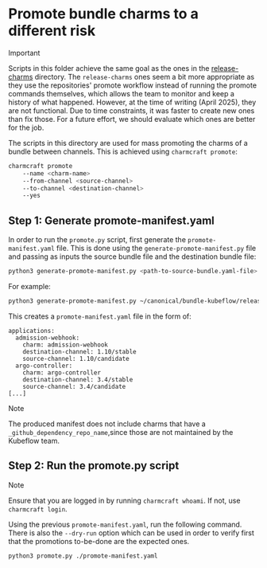 # Promote bundle charms to a different risk

> [!IMPORTANT]
> Scripts in this folder achieve the same goal as the ones in the [release-charms](./../release-charms/) directory. The `release-charms` ones seem a bit more appropriate as they use the repositories' promote workflow instead of running the promote commands themselves, which allows the team to monitor and keep a history of what happened. However, at the time of writing (April 2025), they are not functional. Due to time constraints, it was faster to create new ones than fix those. For a future effort, we should evaluate which ones are better for the job.


The scripts in this directory are used for mass promoting the charms of a bundle between channels. This is achieved using `charmcraft promote`:
```bash
charmcraft promote
    --name <charm-name>
    --from-channel <source-channel>
    --to-channel <destination-channel>
    --yes
```

## Step 1: Generate promote-manifest.yaml

In order to run the `promote.py` script, first generate the `promote-manifest.yaml` file. This is done using the `generate-promote-manifest.py` file and passing as inputs the source bundle file and the destination bundle file:
```bash
python3 generate-promote-manifest.py <path-to-source-bundle.yaml-file> <path-to-destination-bundle.yaml-file>
```
For example:
```bash
python3 generate-promote-manifest.py ~/canonical/bundle-kubeflow/releases/1.10/candidate/bundle.yaml ~/canonical/bundle-kubeflow/releases/1.10/stable/bundle.yaml
```

This creates a `promote-manifest.yaml` file in the form of:
```
applications:
  admission-webhook:
    charm: admission-webhook
    destination-channel: 1.10/stable
    source-channel: 1.10/candidate
  argo-controller:
    charm: argo-controller
    destination-channel: 3.4/stable
    source-channel: 3.4/candidate
[...]
```
> [!NOTE]
> The produced manifest does not include charms that have a `_github_dependency_repo_name`,since those are not maintained by the Kubeflow team.

## Step 2: Run the promote.py script

> [!NOTE]
> Ensure that you are logged in by running `charmcraft whoami`. If not, use `charmcraft login`.

Using the previous `promote-manifest.yaml`, run the following command. There is also the `--dry-run` option which can be used in order to verify first that the promotions to-be-done are the expected ones. 
```bash
python3 promote.py ./promote-manifest.yaml
```
